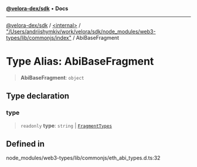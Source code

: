 [**@velora-dex/sdk**](../../../../README.md) • **Docs**

***

[@velora-dex/sdk](../../../../globals.md) / [\<internal\>](../../../README.md) / ["/Users/andriishymkiv/work/velora/sdk/node\_modules/web3-types/lib/commonjs/index"](../README.md) / AbiBaseFragment

# Type Alias: AbiBaseFragment

> **AbiBaseFragment**: `object`

## Type declaration

### type

> `readonly` **type**: `string` \| [`FragmentTypes`](../../../type-aliases/FragmentTypes.md)

## Defined in

node\_modules/web3-types/lib/commonjs/eth\_abi\_types.d.ts:32
